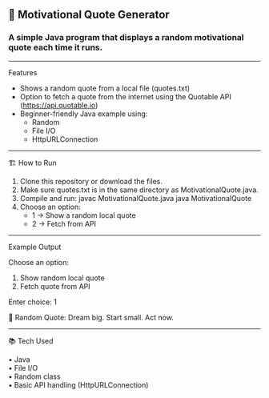 ## 💬 Motivational Quote Generator  

### A simple Java program that displays a random motivational quote each time it runs.

---
Features
- Shows a random quote from a local file (quotes.txt)
- Option to fetch a quote from the internet using the Quotable API (https://api.quotable.io)
- Beginner-friendly Java example using:
  - Random
  - File I/O
  - HttpURLConnection
---
🏗️ How to Run
1. Clone this repository or download the files.
2. Make sure quotes.txt is in the same directory as MotivationalQuote.java.
3. Compile and run:
   javac MotivationalQuote.java
   java MotivationalQuote
4. Choose an option:
   - 1 → Show a random local quote
   - 2 → Fetch from API
---
Example Output 

Choose an option:
1. Show random local quote
2. Fetch quote from API

Enter choice: 1

💬 Random Quote:
Dream big. Start small. Act now.

---
📚 Tech Used

• Java  
• File I/O  
• Random class  
• Basic API handling (HttpURLConnection)  
